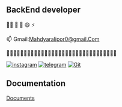 
## BackEnd developer

🚫🐊 🧠 🤔  😄 ⚡️

📫 Gmail:Mahdyaralipor0@gmail.Com 

😵‍💫😵‍💫😵‍💫😵‍💫😵‍💫😵‍💫😵‍💫😵‍💫😵‍💫😵‍💫😵‍💫😵‍💫😵‍💫😵‍💫😵‍💫😵‍💫

[![instagram](https://img.shields.io/badge/instagram-0A66C2?style=for-the-badge&logo=instagram&logoColor=red)](https://instagram.com/mahdyarg)
[![telegram](https://img.shields.io/badge/telegram-1DA1F2?style=for-the-badge&logo=telegram&logoColor=white)](https://telegram.com/mahdyargg)
[![Git](https://img.shields.io/badge/git-1DA1F2?style=for-the-badge&logo=git&logoColor=white)](https://git.com/)


## Documentation

[Documents](https://linktodocumentation)
